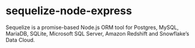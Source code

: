 # sequelize-node-express
Sequelize is a promise-based Node.js ORM tool for Postgres, MySQL, MariaDB, SQLite, Microsoft SQL Server, Amazon Redshift and Snowflake’s Data Cloud.
